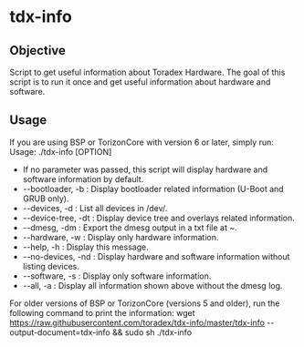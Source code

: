 # tdx-info #

## Objective ##
Script to get useful information about Toradex Hardware.
The goal of this script is to run it once and get useful information about hardware and software.

## Usage ##
If you are using BSP or TorizonCore with version 6 or later, simply run:
Usage: ./tdx-info [OPTION]

* If no parameter was passed, this script will display hardware and software information by default.
* --bootloader, -b   : Display bootloader related information (U-Boot and GRUB only).
* --devices, -d      : List all devices in /dev/.
* --device-tree, -dt : Display device tree and overlays related information.
* --dmesg, -dm       : Export the dmesg output in a txt file at ~.
* --hardware, -w     : Display only hardware information.
* --help, -h         : Display this message.
* --no-devices, -nd  : Display hardware and software information without listing devices.
* --software, -s     : Display only software information.
* --all, -a          : Display all information shown above without the dmesg log.

For older versions of BSP or TorizonCore (versions 5 and older), run the following command to print the information:
wget https://raw.githubusercontent.com/toradex/tdx-info/master/tdx-info --output-document=tdx-info && sudo sh ./tdx-info
